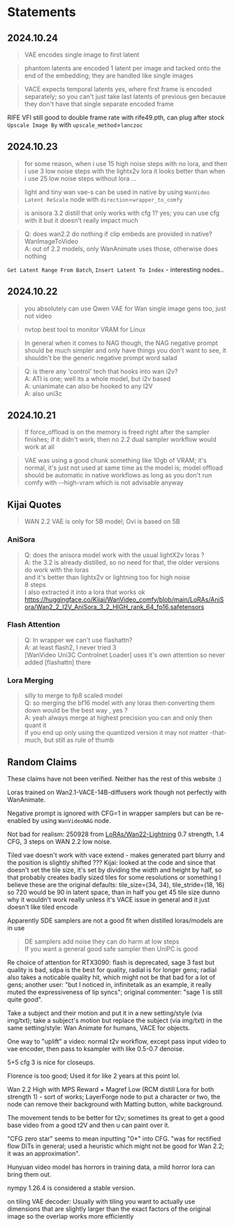 # Statements

## 2024.10.24

> VAE encodes single image to first latent

> phantom latents are encoded 1 latent per image and tacked onto the end of the embedding;
> they are handled like single images

> VACE expects temporal latents yes, where first frame is encoded separately;
> so you can't just take last latents of previous gen because they don't have
> that single separate encoded frame

RIFE VFI still good to double frame rate with rife49.pth, can plug after stock `Upscale Image By` with `upscale_method`=`lanczoc`

## 2024.10.23

> for some reason, when i use 15 high noise steps with no lora, and then i use 3 low noise steps with the lightx2v lora it looks better than when i use 25 low noise steps without lora ...

> light and tiny wan vae-s can be used in native by using `WanVideo Latent ReScale` node with `direction`=`wrapper_to_comfy`

> is anisora 3.2 distill that only works with cfg 1? yes; you can use cfg with it but it doesn't really impact much

> Q: does wan2.2 do nothing if clip embeds are provided in native? WanImageToVideo  
> A: out of 2.2 models, only WanAnimate uses those, otherwise does nothing

`Get Latent Range From Batch`, `Insert Latent To Index` - interesting nodes..

## 2024.10.22

> you absolutely can use Qwen VAE for Wan single image gens too, just not video

> nvtop best tool to monitor VRAM for Linux

> In general when it comes to NAG though, the NAG negative prompt should be much simpler and only have things you don't want to see, it shouldn't be the generic negative prompt word salad

> Q: is there any 'control' tech that hooks into wan i2v?   
> A: ATI is one; well its a whole model, but i2v based   
> A: unianimate can also be hooked to any I2V  
> A: also uni3c

## 2024.10.21

> If force_offload is on the memory is freed right after the sampler finishes; if it didn't work, then no 2.2 dual sampler workflow would work at all

> VAE was using a good chunk something like 10gb of VRAM;
> it's normal, it's just not used at same time as the model is;
> model offload should be automatic in native workflows
> as long as you don't run comfy with --high-vram
> which is not advisable anyway

## Kijai Quotes

> WAN 2.2 VAE is only for 5B model; Ovi is based on 5B

### AniSora

> Q: does the anisora model work with the usual lightX2v loras ?  
> A: the 3.2 is already distilled, so no need for that, the older versions do work with the loras  
> and it's better than lightx2v or lightning too for high noise  
> 8 steps  
> I also extracted it into a lora that works ok https://huggingface.co/Kijai/WanVideo_comfy/blob/main/LoRAs/AniSora/Wan2_2_I2V_AniSora_3_2_HIGH_rank_64_fp16.safetensors

### Flash Attention

> Q: In wrapper we can't use flashattn?  
> A: at least flash2, I never tried 3  
> [WanVideo Uni3C Controlnet Loader] uses it's own attention so never added [flashattn] there

### Lora Merging

> silly to merge to fp8 scaled model  
> Q: so merging the bf16 model with any loras then converting them down would be the best way  , yes ?  
> A: yeah always merge at highest precision you can and only then quant it  
> if you end up only using the quantized version it may not matter -that- much, but still as rule of thumb

## Random Claims

These claims have not been verified. Neither has the rest of this website :)

Loras trained on Wan2.1-VACE-14B-diffusers work though not perfectly with WanAnimate.

Negative prompt is ignored with CFG=1 in wrapper samplers but can be re-enabled by using `WanVideoNAG` node.

Not bad for realism: 250928 from [LoRAs/Wan22-Lightning](https://huggingface.co/lightx2v/Wan2.2-Lightning/tree/main) 0.7 strength, 1.4 CFG, 3 steps on WAN 2.2 low noise.

Tiled vae doesn't work with vace extend - makes generated part blurry and the position is slightly shifted ???
Kijai: looked at the code and since that doesn't set the tile size, it's set by dividing the width and height by half, so that probably creates badly sized tiles for some resolutions or something
I believe these are the original defaults: tile_size=(34, 34), tile_stride=(18, 16)
so 720 would be 90 in latent space, than in half you get 45 tile size
dunno why it wouldn't work really
unless it's VACE issue in general and it just doesn't like tiled encode

Apparently SDE samplers are not a good fit when distilled loras/models are in use
> DE samplers add noise they can do harm at low steps  
> If you want a general good safe sampler then UniPC is good

Re choice of attention for RTX3090: flash is deprecated, sage 3 fast but quality is bad, sdpa is the best for quality, radial is for longer gens;
radial also takes a noticable quality hit, which might not be that bad for a lot of gens;
another user: "but I noticed in, infinitetalk as an example, it really muted the expressiveness of lip syncs";
original commenter: "sage 1 is still quite good".

Take a subject and their motion and put it in a new setting/style (via img/txt);
take a subject's motion but replace the subject (via img/txt) in the same setting/style:
Wan Animate for humans, VACE for objects.

One way to "uplift" a video: normal t2v workflow, except pass input video to vae encoder, then pass to ksampler with like 0.5-0.7 denoise.

5+5 cfg  3 is nice for closeups.

Florence is too good; Used it for like 2 years at this point lol.

Wan 2.2 High with MPS Reward + Magref Low (RCM distill Lora for both strength 1) - sort of works; LayerForge node to put a character or two, the node can remove their background with Matting button, white background.

The movement tends to be better for t2v; sometimes its great to get a good base video from a good t2V and then u can paint over it.

"CFG zero star" seems to mean inputting "0*" into CFG. "was for rectified flow DiTs in general; used a heuristic which might not be good for Wan 2.2; it was an approximation".

Hunyuan video model has horrors in training data, a mild horror lora can bring them out.

nympy 1.26.4 is considered a stable version.

on tiling VAE decoder: Usually with tiling you want to actually use dimensions that are slightly larger than the exact factors of the original image so the overlap works more efficiently
